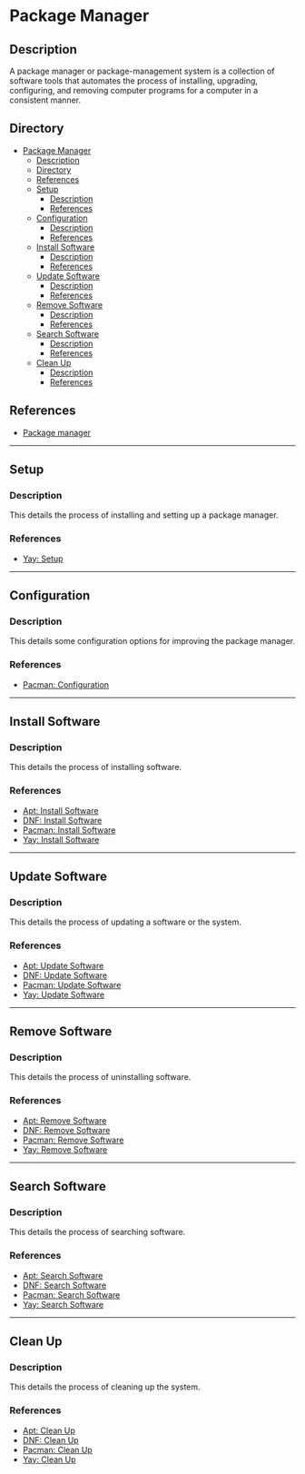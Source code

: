 # Package Manager

## Description

A package manager or package-management system is a collection of software tools that automates the process of installing, upgrading, configuring, and removing computer programs for a computer in a consistent manner.

## Directory

- [Package Manager](#package-manager)
  - [Description](#description)
  - [Directory](#directory)
  - [References](#references)
  - [Setup](#setup)
    - [Description](#description-1)
    - [References](#references-1)
  - [Configuration](#configuration)
    - [Description](#description-2)
    - [References](#references-2)
  - [Install Software](#install-software)
    - [Description](#description-3)
    - [References](#references-3)
  - [Update Software](#update-software)
    - [Description](#description-4)
    - [References](#references-4)
  - [Remove Software](#remove-software)
    - [Description](#description-5)
    - [References](#references-5)
  - [Search Software](#search-software)
    - [Description](#description-6)
    - [References](#references-6)
  - [Clean Up](#clean-up)
    - [Description](#description-7)
    - [References](#references-7)

## References

- [Package manager](https://en.wikipedia.org/wiki/Package_manager)

---

## Setup

### Description

This details the process of installing and setting up a package manager.

### References

- [Yay: Setup](yay.md#setup)

---

## Configuration

### Description

This details some configuration options for improving the package manager.

### References

- [Pacman: Configuration](pacman.md#configuration)

---

## Install Software

### Description

This details the process of installing software.

### References

- [Apt: Install Software](apt.md#install-software)
- [DNF: Install Software](dnf.md#install-software)
- [Pacman: Install Software](pacman.md#install-software)
- [Yay: Install Software](yay.md#install-software)

---

## Update Software

### Description

This details the process of updating a software or the system.

### References

- [Apt: Update Software](apt.md#update-software)
- [DNF: Update Software](dnf.md#update-software)
- [Pacman: Update Software](pacman.md#update-software)
- [Yay: Update Software](yay.md#update-software)

---

## Remove Software

### Description

This details the process of uninstalling software.

### References

- [Apt: Remove Software](apt.md#remove-software)
- [DNF: Remove Software](dnf.md#remove-software)
- [Pacman: Remove Software](pacman.md#remove-software)
- [Yay: Remove Software](yay.md#remove-software)

---

## Search Software

### Description

This details the process of searching software.

### References

- [Apt: Search Software](apt.md#search-software)
- [DNF: Search Software](dnf.md#search-software)
- [Pacman: Search Software](pacman.md#search-software)
- [Yay: Search Software](yay.md#search-software)

---

## Clean Up

### Description

This details the process of cleaning up the system.

### References

- [Apt: Clean Up](apt.md#clean-up)
- [DNF: Clean Up](dnf.md#clean-up)
- [Pacman: Clean Up](pacman.md#clean-up)
- [Yay: Clean Up](yay.md#clean-up)
